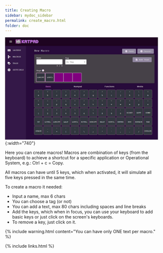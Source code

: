 ```yaml
---
title: Creating Macro
sidebar: mydoc_sidebar
permalink: create_macro.html
folder: doc
---
```


![Macros](./images/create-macro.jpg){:width="740"}

Here you can create macros!
Macros are combination of keys (from the keyboard) to achieve a shortcut for a specific application or Operational System, e.g.: Ctrl + c = Copy.

All macros can have until 5 keys, which when activated, it will simulate all five keys pressed in the same time.

To create a macro it needed:
* Input a name, max 6 chars
* You can choose a tag (or not)
* You can add a text, max 80 chars including spaces and line breaks
* Add the keys, which when in focus, you can use your keyboard to add basic keys or just click on the screen's keyboards.
* To remove a key, just click on it.


{% include warning.html content="You can have only ONE text per macro." %}


{% include links.html %}

